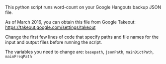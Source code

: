 This python script runs word-count on your Google Hangouts backup JSON file.

As of March 2016, you can obtain this file from Google Takeout: https://takeout.google.com/settings/takeout

Change the first few lines of code that specify paths and file names for the input and output files before running the script. 

The variables you need to change are: `basepath`, `jsonPath`, `mainDictPath`, `mainFreqPath`

